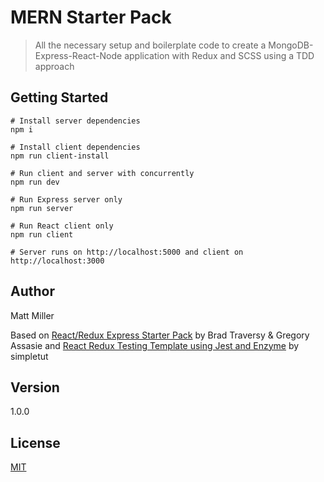 # MERN Starter Pack

> All the necessary setup and boilerplate code to create a MongoDB-Express-React-Node application with Redux and SCSS using a TDD approach

## Getting Started

```
# Install server dependencies
npm i

# Install client dependencies
npm run client-install

# Run client and server with concurrently
npm run dev

# Run Express server only
npm run server

# Run React client only
npm run client

# Server runs on http://localhost:5000 and client on http://localhost:3000
```

## Author

Matt Miller

Based on [React/Redux Express Starter Pack](https://github.com/bradtraversy/react_redux_express_starter) by Brad Traversy & Gregory Assasie and [React Redux Testing Template using Jest and Enzyme](https://github.com/simpletut/Testing-React-Redux-with-Jest-and-Enzyme) by simpletut

## Version

1.0.0

## License

[MIT](https://choosealicense.com/licenses/mit/)
